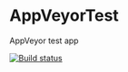 # AppVeyorTest
AppVeyor test app

[![Build status](https://ci.appveyor.com/api/projects/status/06acoov2a82jhhex?svg=true)](https://ci.appveyor.com/project/seanmcgettrick/appveyortest)
